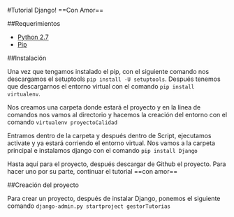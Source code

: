 #Tutorial Django! ==Con Amor==

##Requerimientos
- [Python 2.7](https://www.python.org/downloads/)
- [Pip](https://pip.pypa.io/en/latest/installing.html)

##Instalación

Una vez que tengamos instalado el pip, con el siguiente comando nos descargamos el setuptools `pip install -U setuptools`. Después tenemos que descargarnos el entorno virtual con el comando `pip install virtualenv`.

Nos creamos una carpeta donde estará el proyecto y en la linea de comandos nos vamos al directorio y hacemos la creación del entorno con el comando `virtualenv proyectoCalidad`

Entramos dentro de la carpeta y después dentro de Script, ejecutamos activate y ya estará corriendo el entorno virtual. Nos vamos a la carpeta principal e instalamos django con el comando `pip install Django`

Hasta aquí para el proyecto, después descargar de Github el proyecto. Para hacer uno por su parte, continuar el tutorial ==con amor==

##Creación del proyecto

Para crear un proyecto, después de instalar Django, ponemos el siguiente comando `django-admin.py startproject gestorTutorias`